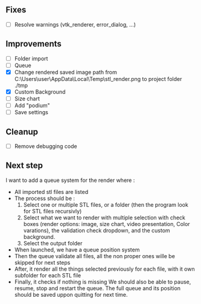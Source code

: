 ## Fixes

- [ ] Resolve warnings (vtk_renderer, error_dialog, ...)

## Improvements

- [ ] Folder import
- [ ] Queue
- [x] Change rendered saved image path from C:\Users\user\AppData\Local\Temp\stl_render.png to project folder ./tmp
- [x] Custom Background
- [ ] Size chart
- [ ] Add "podium"
- [ ] Save settings

## Cleanup

- [ ] Remove debugging code

## Next step

I want to add a queue system for the render where :

- All imported stl files are listed
- The process should be :
  1. Select one or multiple STL files, or a folder (then the program look for STL files recursivly)
  2. Select what we want to render with multiple selection with check boxes (render options: image, size chart, video presentation, Color varations), the validation check dropdown, and the custom background.
  3. Select the output folder
- When launched, we have a queue position system
- Then the queue validate all files, all the non proper ones wille be skipped for next steps
- After, it render all the things selected previously for each file, with it own subfolder for each STL file
- Finally, it checks if nothing is missing
  We should also be able to pause, resume, stop and restart the queue.
  The full queue and its position should be saved uppon quitting for next time.

